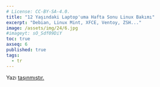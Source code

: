 ```yaml
---
# License: CC-BY-SA-4.0.
title: "12 Yaşındaki Laptop'uma Hafta Sonu Linux Bakımı"
excerpt: "Debian, Linux Mint, XFCE, Ventoy, ZSH..."
image: /assets/img/24/6.jpg
#imageyt: sO_Sdf09DiY
toc: true
axseq: 6
published: true
tags:
  - tr
---
```


<!-- markdownlint-capture -->
<!-- markdownlint-disable -->
<script type="text/javascript">
    window.location.href = "https://ayazar.dev/blog/24/eski-laptop-linux-bakim.html";
</script>
<!-- markdownlint-restore -->

Yazı [taşınmıştır.](https://ayazar.dev/blog/24/eski-laptop-linux-bakim.html)
